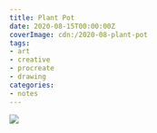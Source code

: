 ```yaml
---
title: Plant Pot
date: 2020-08-15T00:00:00Z
coverImage: cdn:/2020-08-plant-pot
tags:
- art
- creative
- procreate
- drawing
categories:
- notes
---
```


![](cdn:/2020-08-plant-pot?class=fw)
